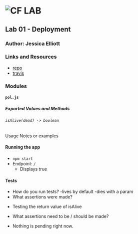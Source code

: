 ![CF](http://i.imgur.com/7v5ASc8.png) LAB
=================================================

## Lab 01 - Deployment


### Author: Jessica Elliott


### Links and Resources
* [repo]()
* [travis]()



### Modules
#### `pol.js`


##### Exported Values and Methods
###### `isAlive(dead) -> boolean`


Usage Notes or examples

#### Running the app
* `npm start`
* Endpoint: `/`
  * Displays true
  
#### Tests
* How do you run tests?
  -lives by default
  -dies with a param
* What assertions were made?
 - Testing the return value of isAlive
* What assertions need to be / should be made?
 - Nothing is pending right now.